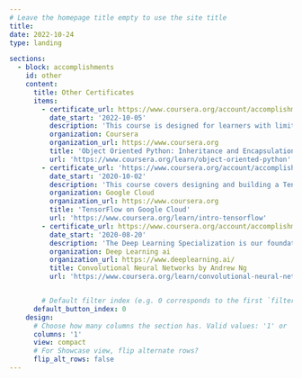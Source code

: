 ```yaml
---
# Leave the homepage title empty to use the site title
title: 
date: 2022-10-24
type: landing

sections:
  - block: accomplishments
    id: other
    content:
      title: Other Certificates
      items:
        - certificate_url: https://www.coursera.org/account/accomplishments/certificate/HAMUWG4VWHKZ
          date_start: '2022-10-05'
          description: 'This course is designed for learners with limited coding experience, providing a solid foundation of not just python, but core Computer Science topics that can be transferred to other languages.'
          organization: Coursera
          organization_url: https://www.coursera.org
          title: 'Object Oriented Python: Inheritance and Encapsulation'
          url: 'https://www.coursera.org/learn/object-oriented-python'
        - certificate_url: 'https://www.coursera.org/account/accomplishments/verify/JRRUZC58W7B5?utm_source=link&utm_medium=certificate&utm_content=cert_image&utm_campaign=sharing_cta&utm_product=course'
          date_start: '2020-10-02'
          description: 'This course covers designing and building a TensorFlow input data pipeline, building ML models with TensorFlow and Keras, improving the accuracy of ML models, writing ML models for scaled use, and writing specialized ML models.'
          organization: Google Cloud
          organization_url: https://www.coursera.org
          title: 'TensorFlow on Google Cloud'
          url: 'https://www.coursera.org/learn/intro-tensorflow'
        - certificate_url: https://www.coursera.org/account/accomplishments/certificate/AP9L9S9Y5WKK
          date_start: '2020-08-20'
          description: 'The Deep Learning Specialization is our foundational program that will help you understand the capabilities, challenges, and consequences of deep learning and prepare you to participate in the development of leading-edge AI technology. It provides a pathway for you to gain the knowledge and skills to apply machine learning to your work, level up your technical career, and take the definitive step in the world of AI.'
          organization: Deep Learning ai
          organization_url: https://www.deeplearning.ai/
          title: Convolutional Neural Networks by Andrew Ng
          url: 'https://www.coursera.org/learn/convolutional-neural-networks'


        # Default filter index (e.g. 0 corresponds to the first `filter_button` instance below).
      default_button_index: 0
    design:
      # Choose how many columns the section has. Valid values: '1' or '2'.
      columns: '1'
      view: compact
      # For Showcase view, flip alternate rows?
      flip_alt_rows: false
---
```

